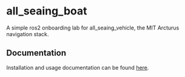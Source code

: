 # all_seaing_boat
A simple ros2 onboarding lab for all_seaing_vehicle, the MIT Arcturus navigation stack.

## Documentation
Installation and usage documentation can be found [here](https://github.com/ArcturusNavigation/all_seaing_boat/wiki).

